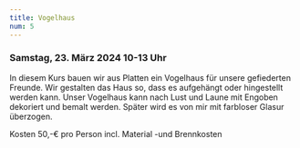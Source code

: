 ```yaml
---
title: Vogelhaus 
num: 5
---
```


### Samstag, 23. März 2024    10-13 Uhr

In diesem Kurs bauen wir aus Platten ein Vogelhaus für unsere gefiederten Freunde. Wir gestalten das Haus so, dass es aufgehängt oder hingestellt werden kann. Unser Vogelhaus kann nach Lust und Laune mit Engoben dekoriert und bemalt werden. Später wird es von mir mit farbloser Glasur überzogen.

Kosten 50,-€ pro Person incl. Material -und Brennkosten
